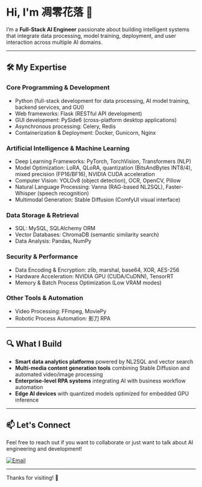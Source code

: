# Hi, I'm 凋零花落 👋

I’m a **Full-Stack AI Engineer** passionate about building intelligent systems that integrate data processing, model training, deployment, and user interaction across multiple AI domains.

---

## 🛠️ My Expertise

### Core Programming & Development
- Python (full-stack development for data processing, AI model training, backend services, and GUI)
- Web frameworks: Flask (RESTful API development)
- GUI development: PySide6 (cross-platform desktop applications)
- Asynchronous processing: Celery, Redis
- Containerization & Deployment: Docker, Gunicorn, Nginx

### Artificial Intelligence & Machine Learning
- Deep Learning Frameworks: PyTorch, TorchVision, Transformers (NLP)
- Model Optimization: LoRA, QLoRA, quantization (BitsAndBytes INT8/4), mixed precision (FP16/BF16), NVIDIA CUDA acceleration
- Computer Vision: YOLOv8 (object detection), OCR, OpenCV, Pillow
- Natural Language Processing: Vanna (RAG-based NL2SQL), Faster-Whisper (speech recognition)
- Multimodal Generation: Stable Diffusion (ComfyUI visual interface)

### Data Storage & Retrieval
- SQL: MySQL, SQLAlchemy ORM
- Vector Databases: ChromaDB (semantic similarity search)
- Data Analysis: Pandas, NumPy

### Security & Performance
- Data Encoding & Encryption: zlib, marshal, base64, XOR, AES-256
- Hardware Acceleration: NVIDIA GPU (CUDA/CuDNN), TensorRT
- Memory & Batch Process Optimization (Low VRAM modes)

### Other Tools & Automation
- Video Processing: FFmpeg, MoviePy
- Robotic Process Automation: 影刀 RPA

---

## 🔍 What I Build

- **Smart data analytics platforms** powered by NL2SQL and vector search
- **Multi-media content generation tools** combining Stable Diffusion and automated video/image processing
- **Enterprise-level RPA systems** integrating AI with business workflow automation
- **Edge AI devices** with quantized models optimized for embedded GPU inference

---

## 📫 Let's Connect

Feel free to reach out if you want to collaborate or just want to talk about AI engineering and development!

[![Email](https://img.shields.io/badge/Email-D14836?style=flat&logo=gmail&logoColor=white)](mailto:1448819083@qq.com)

---

Thanks for visiting! 🚀
